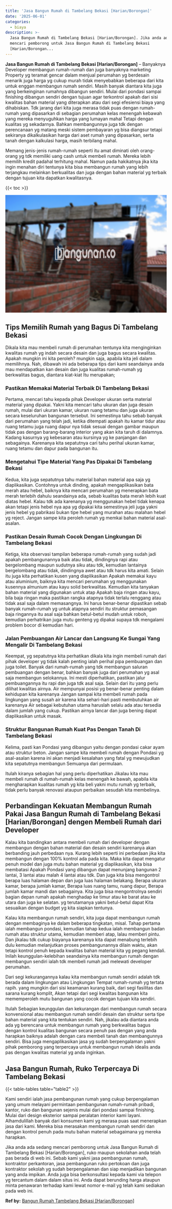 ```yaml
---
title: 'Jasa Bangun Rumah di Tambelang Bekasi [Harian/Borongan]'
date: '2025-06-01'
categories:
  - biaya
description: >-
  Jasa Bangun Rumah di Tambelang Bekasi [Harian/Borongan]. Jika anda ada sedang
  mencari pemborong untuk Jasa Bangun Rumah di Tambelang Bekasi
  [Harian/Borongan...
---
```


**Jasa Bangun Rumah di Tambelang Bekasi \[Harian/Borongan\]** – Banyaknya Developer membangun rumah-rumah dan juga banyaknya marketing Property yg teramat gencar dalam menjual perumahan yg berdesain menarik juga harga yg cukup murah tidak menyebabkan beberapa dari kita untuk enggan membangun rumah sendiri. Masih banyak diantara kita juga yang berkeinginan rumahnya dibangun sendiri. Mulai dari pondasi sampai finishing dibangun sendiri dengan tujuan agar terkontrol apakah dari sisi kwalitas bahan material yang diterapkan atau dari segi efesiensi biaya yang dihabiskan. Tdk jarang dari kita juga merasa tidak puas dengan rumah-rumah yang dipasarkan di sebagian perumahan kelas menengah kebawah yang mereka menyuguhkan harga yang lumayan mahal Tetapi dengan kualitas yg sekadarnya. Bahkan membangunnya juga tdk dengan perencanaan yg matang meski sistem pembayaran yg bisa diangsur tetapi sekiranya dikalkulasikan harga dari aset rumah yang dipasarkan, serta tanah dengan kalkulasi harga, masih terbilang mahal.

Memang jenis-jenis rumah-rumah seperti itu amat diminati oleh orang-orang yg tdk memiliki uang cash untuk membeli rumah. Mereka lebih memilih kredit padahal terhitung mahal. Namun pada hakikatnya jika kita ingin menahan diri tentunya kita bisa membangun rumah yang lebih terjangkau melainkan berkualitas dan juga dengan bahan material yg terbaik dengan tujuan kita dapatkan kwalitasnya.

{{< toc >}}

![Jasa Bangun Rumah di Tambelang Bekasi [Harian/Borongan]](/images/borong-bangunan-37.png)

## Tips Memilih Rumah yang Bagus Di Tambelang Bekasi

Dikala kita mau membeli rumah di perumahan tentunya kita menginginkan kwalitas rumah yg indah secara desain dan juga bagus secara kwalitas. Apakah mungkin ini kita peroleh? mungkin saja, apabila kita jeli dalam memilihnya. Nah, dibawah ini ada beberapa tips dari kami seandainya anda mau mendapatkan kan desain dan juga kualitas rumah-rumah yg berkwalitas bagus, diantara kiat-kiat Itu merupakan;

### Pastikan Memakai Material Terbaik Di Tambelang Bekasi

Pertama, mencari tahu kepada pihak Developer ukuran serta material material yang dipakai. Yakni kita mencari tahu ukuran dan juga desain rumah, mulai dari ukuran kamar, ukuran ruang tetamu dan juga ukuran secara keseluruhan bangunan tersebut. Ini semestinya tahu sebab banyak dari perumahan yang telah jadi, ketika ditempati apakah itu kamar tidur atau ruang tetamu juga ruang dapur nya tidak sesuai dengan gambar maupun tidak pas dengan barang-barang interior yang akan kita taruh di dalamnya. Kadang kasurnya yg kebesaran atau kursinya yg ke panjangan dan sebagainya. Karenanya kita sepatutnya cari tahu perihal ukuran kamar, ruang tetamu dan dapur pada bangunan itu.

### Mengetahui Tipe Material Yang Pas Dipakai Di Tambelang Bekasi

Kedua, kita juga sepatutnya tahu material bahan material apa saja yg diaplikasikan. Contohnya untuk dinding, apakah mengaplikasikan bata merah atau hebel, baiknya kita mencari perumahan yg menerapkan bata merah terlebih dahulu seandainya ada, sebab kualitas bata merah lebih kuat diatas hebel. Kalau tdk ada karenanya yg menggunakan hebel tidak kenapa akan tetapi jenis hebel nya apa yg dipakai kita semestinya jeli juga yakni jenis hebel yg pabrikasi bukan tipe hebel yang murahan atau malahan hebel yg reject. Jangan sampe kita peroleh rumah yg memkai bahan material asal-asalan.

### Pastikan Desain Rumah Cocok Dengan Lingkungan Di Tambelang Bekasi

Ketiga, kita observasi tampilan beberapa rumah-rumah yang sudah jadi apakah pembangunannya baik atau tidak, dindingnya rapi atau bergelombang maupun sudutnya siku atau tdk, kemudian lantainya bergelombang atau tidak, dindingnya awet atau tdk harus kita amati. Selain itu juga kita perhatikan kusen yang diaplikasikan Apakah memakai kayu atau aluminium, baiknya kita mencari perumahan yg menggunakan kusennya almunium atau kayu solid berkwalitas. Kemudian kita tanyakan bahan material yang digunakan untuk atap Apakah baja ringan atau kayu, bila baja ringan maka pastikan rangka atapnya tidak terlalu renggang atau tidak asal saja dalam memasangnya. Ini harus benar-benar dipastikan sebab banyak rumah-rumah yg untuk atapnya sendiri itu struktur pemasangan baja ringannya itu asal saja bahkan betul-betul mudah untuk roboh, kemudian perhatrikan juga mutu genteng yg dipakai supaya tdk mengalami problem bocor di kemudian hari.

### Jalan Pembuangan Air Lancar dan Langsung Ke Sungai Yang Mengalir Di Tambelang Bekasi

Keempat, yg sepatutnya kita perhatikan dikala kita ingin membeli rumah dari pihak developer yg tidak kalah penting ialah perihal pipa pembuangan dan juga toilet. Banyak dari rumah-rumah yang tdk membangun saluran pembuangan dengan benar, bahkan banyak juga dari perumahan yg asal saja membangun selokannya. Ini mesti diperhatikan, pastikan jalur pembuangannya itu rapi dan juga tdk asal saja. Selain dari itu yang perlu dilihat kwalitas airnya. Air mempunyai posisi yg benar-benar penting dalam kehidupan kita karenanya Jangan sampai kita membeli rumah pada lingkungan yang susah air karena kita sehari-hari pasti membutuhkan air karenanya Air sebagai kebutuhan utama haruslah selalu ada atau tersedia dalam jumlah yang cukup. Pastikan airnya lancar dan juga bening dapat diaplikasikan untuk masak.

### Struktur Bangunan Rumah Kuat Pas Dengan Tanah Di Tambelang Bekasi

Kelima, pasti kan Pondasi yang dibangun yaitu dengan pondasi cakar ayam atau struktur beton. Jangan sampe kita membeli rumah dengan Pondasi yg asal-asalan karena ini akan menjadi kesalahan yang fatal yg mewujudkan kita sepatutnya membangun Semuanya dari permulaan.

Itulah kiranya sebagian hal yang perlu diperhatikan Jikalau kita mau membeli rumah di rumah-rumah kelas menengah ke bawah, apabila kita mengharapkan kualitas rumah yg kita beli yakni mutu rumah yg terbaik, tidak perlu banyak renovasi ataupun perbaikan sesudah kita membelinya.

## Perbandingan Kekuatan Membangun Rumah Pakai Jasa Bangun Rumah di Tambelang Bekasi \[Harian/Borongan\] dengen Membeli Rumah dari Developer

Kalau kita bandingkan antara membeli rumah dari developer dengan membangun dengan bahan material dan desain sendiri karenanya akan berbanding jauh perbedaan nya. Kurang lebih seperti ini perbedaan jika kita membangun dengan 100% kontrol ada pada kita. Maka kita dapat mengatur penuh model dan juga mutu bahan material yg diaplikasikan, kita bisa membatasi Apakah Pondasi yang dibangun dapat menunjang bangunan 2 lantai, 3 lantai atau malah 4 lantai atau tdk. Dan juga kita bisa mengontrol berapa luas halaman depan dan juga luas halaman belakang. Berapa ukuran kamar, berapa jumlah kamar, Berapa luas ruang tamu, ruang dapur, Berapa jumlah kamar mandi dan sebagainya. Kita juga bisa mengontrolnya sendiri bagian depan rumah apakah menghadap ke timur atau ke barat atau ke utara dan juga ke selatan. yg terutamanya yakni betul-betul dapat Kita sesuaikan dengan budget yg kita siapkan tentunya.

Kalau kita membangun rumah sendiri, kita juga dapat membangun rumah dengan membaginya ke dalam beberapa tingkatan, misal. Tahap pertama ialah membangun pondasi, kemudian tahap kedua ialah membangun badan rumah atau struktur utama, kemudian memberi atap, lalau memberi pintu. Dan jikalau tdk cukup biayanya karenanya kita dapat menabung terlebih dulu kemudian melanjutkan proses pembangunannya dilain waktu, akan tetapi kontrol penuh kepada kwalitas bahan material kita yg pegang kendali. Inilah keunggulan-kelebihan seandainya kita membangun rumah dengan membangun sendiri ialah tdk membeli rumah jadi melewati developer perumahan.

Dari segi kekurangannya kalau kita membangun rumah sendiri adalah tdk berada dalam lingkungan atau Lingkungan Tempat rumah-rumah yg tertata rapih. yang mungkin dari sisi keamanan kurang baik, dari segi fasilitas dan sarana kurang komplit, Akan tetapi dari segi kwalitas bangunan kita mememperoleh mutu bangunan yang cocok dengan tujuan kita sendiri.

Itulah Sebagian keunggulan dan kekurangan dari membangun rumah secara konvensional atau membangun rumah sendiri desain dan struktur serta tipe bahan material yang kita tentukan sendiri. Nah, jikalau ada diantara anda ada yg berencana untuk membangun rumah yang berkwalitas bagus dengan kontrol kualitas bangunan secara penuh pas dengan yang anda harapkan baiknya adalah dengan cara membeli tanah dan membangunnya sendiri. Bisa juga mengaplikasikan jasa yg sudah berpengalaman yakni pihak pemborong yang terpercaya untuk membangun rumah idealis anda pas dengan kwalitas material yg anda inginkan.

## Jasa Bangun Rumah, Ruko Terpercaya Di Tambelang Bekasi

{{< table-tables table="table2" >}}

Kami sendiri ialah jasa pembangunan rumah yang cukup berpengalaman yang umum melayani permintaan pembangunan rumah-rumah pribadi, kantor, ruko dan bangunan sejenis mulai dari pondasi sampai finishing. Mulai dari design eksterior sampai peralatan interior kami layani. Alhamdulillah banyak dari konsumen kami yg merasa puas saat menerapkan jasa dari kami. Mereka bisa merasakan membangun rumah sendiri dan dengan kontrol penuh pada mutu bahan material sebagaimana yg mereka harapkan.

Jika anda ada sedang mencari pemborong untuk Jasa Bangun Rumah di Tambelang Bekasi \[Harian/Borongan\], ruko maupun sekolahan anda telah pas berada di web ini. Sebab kami yakni jasa pembangunan rumah, kontraktor perkantoran, jasa pembangunan ruko pertokoan dan juga kontraktor sekolah yg sudah berpengalaman dan siap menjadikan bangunan yang anda impikan. Anda juga bisa berkonsultasi kepada kami via telepon yg tercantum dalam dalam situs ini. Anda dapat berunding harga ataupun minta penawaran terhadap kami lewat nomor e-mail yg telah kami sediakan pada web ini.

**Ref by:** [Bangun Rumah Tambelang Bekasi [Harian/Borongan]](https://id.wikipedia.org/wiki/Bangun)
